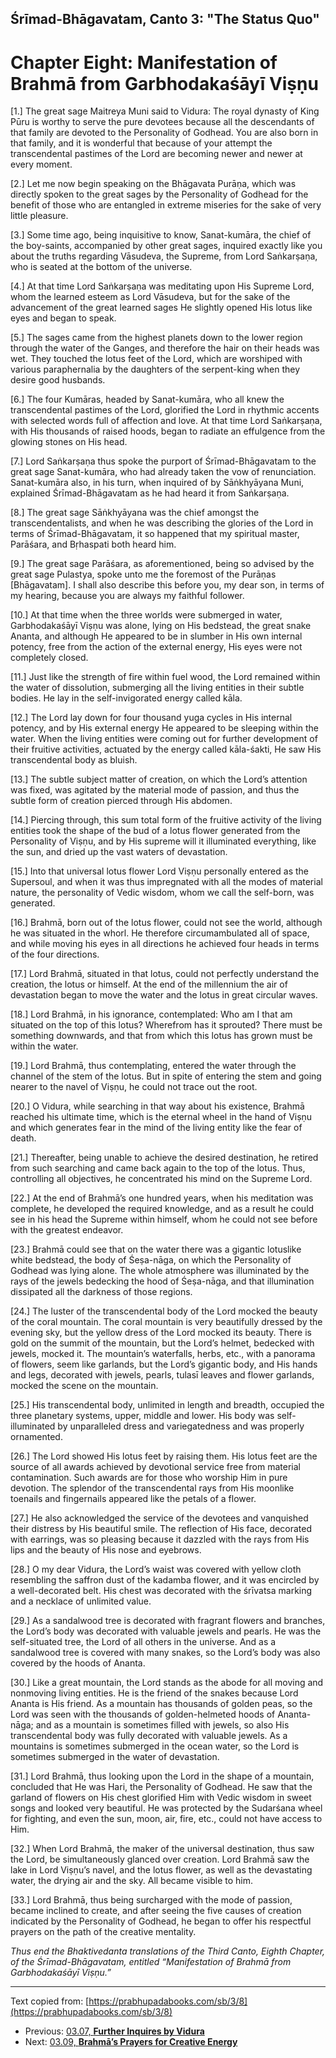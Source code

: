 <!-- zkid: 2021-04-10_1654 -->

## Śrīmad-Bhāgavatam, Canto 3: "The Status Quo"
# Chapter Eight: Manifestation of Brahmā from Garbhodakaśāyī Viṣṇu

[1.] The great sage Maitreya Muni said to Vidura: The royal dynasty of King Pūru is worthy to serve the pure devotees because all the descendants of that family are devoted to the Personality of Godhead. You are also born in that family, and it is wonderful that because of your attempt the transcendental pastimes of the Lord are becoming newer and newer at every moment.

[2.] Let me now begin speaking on the Bhāgavata Purāṇa, which was directly spoken to the great sages by the Personality of Godhead for the benefit of those who are entangled in extreme miseries for the sake of very little pleasure.

[3.] Some time ago, being inquisitive to know, Sanat-kumāra, the chief of the boy-saints, accompanied by other great sages, inquired exactly like you about the truths regarding Vāsudeva, the Supreme, from Lord Saṅkarṣaṇa, who is seated at the bottom of the universe.

[4.] At that time Lord Saṅkarṣaṇa was meditating upon His Supreme Lord, whom the learned esteem as Lord Vāsudeva, but for the sake of the advancement of the great learned sages He slightly opened His lotus like eyes and began to speak.

[5.] The sages came from the highest planets down to the lower region through the water of the Ganges, and therefore the hair on their heads was wet. They touched the lotus feet of the Lord, which are worshiped with various paraphernalia by the daughters of the serpent-king when they desire good husbands.

[6.] The four Kumāras, headed by Sanat-kumāra, who all knew the transcendental pastimes of the Lord, glorified the Lord in rhythmic accents with selected words full of affection and love. At that time Lord Saṅkarṣaṇa, with His thousands of raised hoods, began to radiate an effulgence from the glowing stones on His head.

[7.] Lord Saṅkarṣaṇa thus spoke the purport of Śrīmad-Bhāgavatam to the great sage Sanat-kumāra, who had already taken the vow of renunciation. Sanat-kumāra also, in his turn, when inquired of by Sāṅkhyāyana Muni, explained Śrīmad-Bhāgavatam as he had heard it from Saṅkarṣaṇa.

[8.] The great sage Sāṅkhyāyana was the chief amongst the transcendentalists, and when he was describing the glories of the Lord in terms of Śrīmad-Bhāgavatam, it so happened that my spiritual master, Parāśara, and Bṛhaspati both heard him.

[9.] The great sage Parāśara, as aforementioned, being so advised by the great sage Pulastya, spoke unto me the foremost of the Purāṇas \[Bhāgavatam\]. I shall also describe this before you, my dear son, in terms of my hearing, because you are always my faithful follower.

[10.] At that time when the three worlds were submerged in water, Garbhodakaśāyī Viṣṇu was alone, lying on His bedstead, the great snake Ananta, and although He appeared to be in slumber in His own internal potency, free from the action of the external energy, His eyes were not completely closed.

[11.] Just like the strength of fire within fuel wood, the Lord remained within the water of dissolution, submerging all the living entities in their subtle bodies. He lay in the self-invigorated energy called kāla.

[12.] The Lord lay down for four thousand yuga cycles in His internal potency, and by His external energy He appeared to be sleeping within the water. When the living entities were coming out for further development of their fruitive activities, actuated by the energy called kāla-śakti, He saw His transcendental body as bluish.

[13.] The subtle subject matter of creation, on which the Lord’s attention was fixed, was agitated by the material mode of passion, and thus the subtle form of creation pierced through His abdomen.

[14.] Piercing through, this sum total form of the fruitive activity of the living entities took the shape of the bud of a lotus flower generated from the Personality of Viṣṇu, and by His supreme will it illuminated everything, like the sun, and dried up the vast waters of devastation.

[15.] Into that universal lotus flower Lord Viṣṇu personally entered as the Supersoul, and when it was thus impregnated with all the modes of material nature, the personality of Vedic wisdom, whom we call the self-born, was generated.

[16.] Brahmā, born out of the lotus flower, could not see the world, although he was situated in the whorl. He therefore circumambulated all of space, and while moving his eyes in all directions he achieved four heads in terms of the four directions.

[17.] Lord Brahmā, situated in that lotus, could not perfectly understand the creation, the lotus or himself. At the end of the millennium the air of devastation began to move the water and the lotus in great circular waves.

[18.] Lord Brahmā, in his ignorance, contemplated: Who am I that am situated on the top of this lotus? Wherefrom has it sprouted? There must be something downwards, and that from which this lotus has grown must be within the water.

[19.] Lord Brahmā, thus contemplating, entered the water through the channel of the stem of the lotus. But in spite of entering the stem and going nearer to the navel of Viṣṇu, he could not trace out the root.

[20.] O Vidura, while searching in that way about his existence, Brahmā reached his ultimate time, which is the eternal wheel in the hand of Viṣṇu and which generates fear in the mind of the living entity like the fear of death.

[21.] Thereafter, being unable to achieve the desired destination, he retired from such searching and came back again to the top of the lotus. Thus, controlling all objectives, he concentrated his mind on the Supreme Lord.

[22.] At the end of Brahmā’s one hundred years, when his meditation was complete, he developed the required knowledge, and as a result he could see in his head the Supreme within himself, whom he could not see before with the greatest endeavor.

[23.] Brahmā could see that on the water there was a gigantic lotuslike white bedstead, the body of Śeṣa-nāga, on which the Personality of Godhead was lying alone. The whole atmosphere was illuminated by the rays of the jewels bedecking the hood of Śeṣa-nāga, and that illumination dissipated all the darkness of those regions.

[24.] The luster of the transcendental body of the Lord mocked the beauty of the coral mountain. The coral mountain is very beautifully dressed by the evening sky, but the yellow dress of the Lord mocked its beauty. There is gold on the summit of the mountain, but the Lord’s helmet, bedecked with jewels, mocked it. The mountain’s waterfalls, herbs, etc., with a panorama of flowers, seem like garlands, but the Lord’s gigantic body, and His hands and legs, decorated with jewels, pearls, tulasī leaves and flower garlands, mocked the scene on the mountain.

[25.] His transcendental body, unlimited in length and breadth, occupied the three planetary systems, upper, middle and lower. His body was self-illuminated by unparalleled dress and variegatedness and was properly ornamented.

[26.] The Lord showed His lotus feet by raising them. His lotus feet are the source of all awards achieved by devotional service free from material contamination. Such awards are for those who worship Him in pure devotion. The splendor of the transcendental rays from His moonlike toenails and fingernails appeared like the petals of a flower.

[27.] He also acknowledged the service of the devotees and vanquished their distress by His beautiful smile. The reflection of His face, decorated with earrings, was so pleasing because it dazzled with the rays from His lips and the beauty of His nose and eyebrows.

[28.] O my dear Vidura, the Lord’s waist was covered with yellow cloth resembling the saffron dust of the kadamba flower, and it was encircled by a well-decorated belt. His chest was decorated with the śrīvatsa marking and a necklace of unlimited value.

[29.] As a sandalwood tree is decorated with fragrant flowers and branches, the Lord’s body was decorated with valuable jewels and pearls. He was the self-situated tree, the Lord of all others in the universe. And as a sandalwood tree is covered with many snakes, so the Lord’s body was also covered by the hoods of Ananta.

[30.] Like a great mountain, the Lord stands as the abode for all moving and nonmoving living entities. He is the friend of the snakes because Lord Ananta is His friend. As a mountain has thousands of golden peas, so the Lord was seen with the thousands of golden-helmeted hoods of Ananta-nāga; and as a mountain is sometimes filled with jewels, so also His transcendental body was fully decorated with valuable jewels. As a mountains is sometimes submerged in the ocean water, so the Lord is sometimes submerged in the water of devastation.

[31.] Lord Brahmā, thus looking upon the Lord in the shape of a mountain, concluded that He was Hari, the Personality of Godhead. He saw that the garland of flowers on His chest glorified Him with Vedic wisdom in sweet songs and looked very beautiful. He was protected by the Sudarśana wheel for fighting, and even the sun, moon, air, fire, etc., could not have access to Him.

[32.] When Lord Brahmā, the maker of the universal destination, thus saw the Lord, be simultaneously glanced over creation. Lord Brahmā saw the lake in Lord Viṣṇu’s navel, and the lotus flower, as well as the devastating water, the drying air and the sky. All became visible to him.

[33.] Lord Brahmā, thus being surcharged with the mode of passion, became inclined to create, and after seeing the five causes of creation indicated by the Personality of Godhead, he began to offer his respectful prayers on the path of the creative mentality.

_Thus end the Bhaktivedanta translations of the Third Canto, Eighth Chapter, of the Śrīmad-Bhāgavatam, entitled “Manifestation of Brahmā from Garbhodakaśāyī Viṣṇu.”_

---

Text copied from: [https://prabhupadabooks.com/sb/3/8](https://prabhupadabooks.com/sb/3/8)

- Previous: [03.07, **Further Inquires by Vidura**](03.07-t.html)
- Next: [03.09, **Brahmā’s Prayers for Creative Energy**](03.09-t.html)
<!--stackedit_data:
eyJoaXN0b3J5IjpbLTE1NzYzOTM5NjQsMTcwNTEzNTk4XX0=
-->